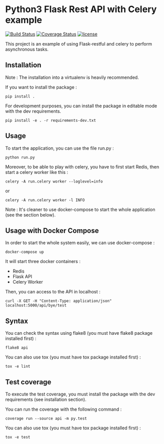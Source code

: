 # Python3 Flask Rest API with Celery example

[![Build Status](https://travis-ci.org/matthieugouel/python-flask-celery-example.svg?branch=master)](https://travis-ci.org/matthieugouel/python-flask-celery-example)
[![Coverage Status](https://img.shields.io/coveralls/github/matthieugouel/python-flask-celery-example.svg)](https://coveralls.io/github/matthieugouel/python-flask-celery-example?branch=master)
[![license](https://img.shields.io/github/license/matthieugouel/python-flask-celery-example.svg)](https://github.com/matthieugouel/python-flask-celery-example/blob/master/LICENSE)

This project is an example of using Flask-restful and celery to perform asynchronous tasks.

## Installation

Note : The installation into a virtualenv is heavily recommended.

If you want to install the package :

```
pip install .
```

For development purposes, you can install the package in editable mode with the dev requirements.

```
pip install -e . -r requirements-dev.txt
```

## Usage

To start the application, you can use the file run.py :

```
python run.py
```

Moreover, to be able to play with celery, you have to first start Redis, then start a celery worker like this :

```
celery -A run.celery worker --loglevel=info
```
or
```
celery -A run.celery worker -l INFO
```

Note : It's cleaner to use docker-compose to start the whole application (see the section below).

## Usage with Docker Compose

In order to start the whole system easily, we can use docker-compose :

```
docker-compose up
```

It will start three docker containers :
- Redis
- Flask API
- Celery Worker

Then, you can access to the API in localhost :

```
curl -X GET -H "Content-Type: application/json" localhost:5000/api/bye/test
```

## Syntax

You can check the syntax using flake8 (you must have flake8 package installed first) :

```
flake8 api
```

You can also use tox (you must have tox package installed first) :

```
tox -e lint
```

## Test coverage

To execute the test coverage, you must install the package with the dev requirements (see installation section).

You can run the coverage with the following command :

```
coverage run --source api -m py.test
```

You can also use tox (you must have tox package installed first) :

```
tox -e test
```
